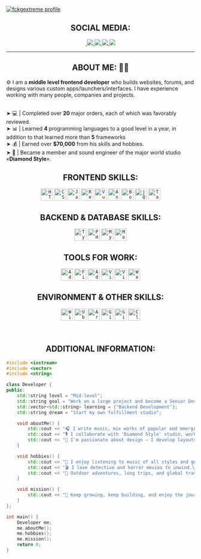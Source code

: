 <a href="https://github.com/fckgextreme">![fckgextreme profile](https://i.pinimg.com/originals/34/0d/75/340d75322c5647151881e6294a23aea0.gif)</a>

<h2 align="center"> SOCIAL MEDIA: </h1>
  <p align="center">
    <a href="https://fckgextreme.ru/">
      <img src="">
    </a>
    <a href="https://github.com/fckgextreme">
      <img src="https://img.shields.io/badge/github-%23121011.svg?style=for-the-badge&logo=github&logoColor=white">
    </a>
    </a>
    <a href="https://t.me/betrayedhimself">
      <img src="https://img.shields.io/badge/Telegram-2CA5E0?style=for-the-badge&logo=telegram&logoColor=white">
    </a>
    </a>
    <a href="https://www.youtube.com/@fckgextreme">
      <img src="https://img.shields.io/badge/YouTube-%23FF0000.svg?style=for-the-badge&logo=YouTube&logoColor=white">
    </a>
    <a href="https://steamcommunity.com/id/fckgextreme/">
      <img src="https://img.shields.io/badge/steam-%23000000.svg?style=for-the-badge&logo=steam&logoColor=white">
    </a>
  </p>
</h1>
<hr>

<h2 align="center"> ABOUT ME: 👨‍💻 </h2>

⚙️ I am a <b>middle level frontend developer</b> who builds websites, forums, and designs various custom
apps/launchers/interfaces. I have experience working with many people, companies and projects.

<br>➤ 💻 | Completed over <b>20 </b>major orders, each of which was favorably reviewed.
<br>➤ 📊  | Learned <b>4 </b>programming languages to a good level in a year, in addition to that learned more than <b>5</b> frameworks
<br>➤ 💰 | Earned over <b>$70,000</b> from his skills and hobbies.
<br>➤ 🎸 | Became a member and sound engineer of the major world studio «<b>Diamond Style</b>».

<h2 align="center"> FRONTEND SKILLS: </h1>
<p align="center">
  <code><a href="https://html.spec.whatwg.org/multipage/"><img alt="HTML5" title="HTML5" src="https://img.shields.io/badge/html5-%23E34F26.svg?style=for-the-badge&logo=html5&logoColor=white" height="32"></a></code>
  <code><a href="https://drafts.csswg.org/"><img alt="CSS3" title="CSS3" src="https://img.shields.io/badge/css3-%231572B6.svg?style=for-the-badge&logo=css3&logoColor=white" height="32"></a></code>
  <code><a href="https://ecma-international.org/publications-and-standards/standards/ecma-262/"><img alt="JavaScript" title="JavaScript" src="https://img.shields.io/badge/javascript-%23323330.svg?style=for-the-badge&logo=javascript&logoColor=%23F7DF1E" height="32"></a></code>
  <code><a href="https://react.dev/"><img alt="React" title="React" src="https://img.shields.io/badge/react-%2320232a.svg?style=for-the-badge&logo=react&logoColor=%2361DAFB" height="32"></a></code>
  <code><a href="https://vuejs.org/"><img alt="Vue.js" title="Vue.js" src="https://img.shields.io/badge/vuejs-%2335495e.svg?style=for-the-badge&logo=vuedotjs&logoColor=%234FC08D" height="32"></a></code>
  <code><a href="https://angular.dev/"><img alt="Angular" title="Angular" src="https://img.shields.io/badge/angular-%23DD0031.svg?style=for-the-badge&logo=angular&logoColor=white" height="32"></a></code>
    <code><a href="https://getbootstrap.com/"><img alt="Bootstrap" title="Bootstrap" src="https://img.shields.io/badge/bootstrap-%238511FA.svg?style=for-the-badge&logo=bootstrap&logoColor=white" height="32"></a></code>
    <code><a href="https://jquery.com/"><img alt="jQuery" title="jQuery" src="https://img.shields.io/badge/jquery-%230769AD.svg?style=for-the-badge&logo=jquery&logoColor=white" height="32"></a></code>
    <code><a href="https://tailwindcss.com/"><img alt="Tailwind CSS" title="Tailwind CSS" src="https://img.shields.io/badge/tailwindcss-%2338B2AC.svg?style=for-the-badge&logo=tailwind-css&logoColor=white" height="32"></a></code>
</p>


<h2 align="center"> BACKEND & DATABASE SKILLS: </h1>
<p align="center">
  <code><a href="https://www.typescriptlang.org/"><img alt="TypeScript" title="TypeScript" src="https://img.shields.io/badge/typescript-%23007ACC.svg?style=for-the-badge&logo=typescript&logoColor=white" height="32"></a></code>
  <code><a href="https://www.php.net/"><img alt="PHP" title="PHP" src="https://img.shields.io/badge/php-%23777BB4.svg?style=for-the-badge&logo=php&logoColor=white" height="32"></a></code>
    <code><a href="https://www.mysql.com/"><img alt="MySQL" title="MySQL" src="https://img.shields.io/badge/mysql-4479A1.svg?style=for-the-badge&logo=mysql&logoColor=white" height="32"></a></code>
      <code><a href="https://www.mongodb.com/"><img alt="MongoDB" title="MongoDB" src="https://img.shields.io/badge/MongoDB-%234ea94b.svg?style=for-the-badge&logo=mongodb&logoColor=white" height="32"></a></code>
</p>

<h2 align="center"> TOOLS FOR WORK: </h1>
<p align="center">
  <code><a href="https://www.adobe.com/ru/products/photoshop.html"><img alt="Adobe Photoshop" title="Adobe Photoshop" src="https://img.shields.io/badge/adobe%20photoshop-%2331A8FF.svg?style=for-the-badge&logo=adobe%20photoshop&logoColor=white" height="32"></a></code>
  <code><a href="https://www.figma.com/"><img alt="Figma" title="Figma" src="https://img.shields.io/badge/figma-%23F24E1E.svg?style=for-the-badge&logo=figma&logoColor=white" height="32"></a></code>
  <code><a href="https://www.adobe.com/products/illustrator.html"><img alt="Adobe Illustrator" title="Adobe Illustrator" src="https://img.shields.io/badge/adobe%20illustrator-%23FF9A00.svg?style=for-the-badge&logo=adobe%20illustrator&logoColor=white" height="32"></a></code>
  <code><a href="https://code.visualstudio.com/"><img alt="Visual Code" title="Visual Code" src="https://img.shields.io/badge/Visual%20Studio%20Code-0078d7.svg?style=for-the-badge&logo=visual-studio-code&logoColor=white" height="32"></a></code>
  <code><a href="https://visualstudio.microsoft.com/ru/"><img alt="Visual Studio" title="Visual Studio" src="https://img.shields.io/badge/Visual%20Studio-5C2D91.svg?style=for-the-badge&logo=visual-studio&logoColor=white" height="32"></a></code>
  <code><a href="https://www.jetbrains.com/ru-ru/webstorm/"><img alt="WebStorm" title="WebStorm" src="https://img.shields.io/badge/webstorm-143?style=for-the-badge&logo=webstorm&logoColor=white&color=black" height="32"></a></code>
</p>

<h2 align="center"> ENVIRONMENT & OTHER SKILLS: </h1>
<p align="center">
    <code><a href="https://www.microsoft.com/ru-ru/software-download/windows11"><img alt="Windows 11" title="Windows 11" src="https://img.shields.io/badge/Windows%2011-%230079d5.svg?style=for-the-badge&logo=Windows%2011&logoColor=white" height="32"></a></code>
    <code><a href="https://ubuntu.com/"><img alt="Ubuntu" title="Ubuntu" src="https://img.shields.io/badge/Ubuntu-E95420?style=for-the-badge&logo=ubuntu&logoColor=white" height="32"></a></code>
    <code><a href="https://archlinux.org/"><img alt="Arch Linux" title="Arch Linux" src="https://img.shields.io/badge/Arch%20Linux-1793D1?logo=arch-linux&logoColor=fff&style=for-the-badge" height="32"></a></code>
    <code><a href="https://git-scm.com/"><img alt="Git" title="Git" src="https://img.shields.io/badge/git-%23F05033.svg?style=for-the-badge&logo=git&logoColor=white" height="32"></a></code>
    <code><a href="https://www.gitbook.com/"><img alt="Gitbook" title="Gitbook" src="https://img.shields.io/badge/GitBook-%23000000.svg?style=for-the-badge&logo=gitbook&logoColor=white" height="32"></a></code>
    <code><a href="https://www.cloudflare.com/"><img alt="Cloudflare" title="Cloudflare" src="https://img.shields.io/badge/Cloudflare-F38020?style=for-the-badge&logo=Cloudflare&logoColor=white" height="32"></a></code>
</p>
<br>

<h2 align="center"> ADDITIONAL INFORMATION: </h1>

``` cpp
#include <iostream>
#include <vector>
#include <string>

class Developer {
public:
    std::string level = "Mid-level";
    std::string goal = "Work on a large project and become a Senior Developer";
    std::vector<std::string> learning = {"Backend Development"};
    std::string dream = "Start my own fulfillment studio";

    void aboutMe() {
        std::cout << "🎧 I write music, mix works of popular and emerging artists.\n";
        std::cout << "🎙️ I collaborate with 'Diamond Style' studio, working with famous musicians and producers.\n";
        std::cout << "🎨 I'm passionate about design — I develop layouts and creative visuals.\n";
    }

    void hobbies() {
        std::cout << "🎵 I enjoy listening to music of all styles and genres.\n";
        std::cout << "🎬 I love detective and horror movies to unwind.\n";
        std::cout << "🌄 Outdoor adventures, long trips, and global travel recharge and inspire me.\n";
    }

    void mission() {
        std::cout << "🚀 Keep growing, keep building, and enjoy the journey.\n";
    }
};

int main() {
    Developer me;
    me.aboutMe();
    me.hobbies();
    me.mission();
    return 0;
}
